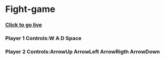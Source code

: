 # Fight-game
### <a href="https://culturalprofessor.github.io/Fight-game/"> Click to go live</a>
### Player 1 Controls:W A D Space
### Player 2 Controls:ArrowUp ArrowLeft ArrowRigth ArrowDown
